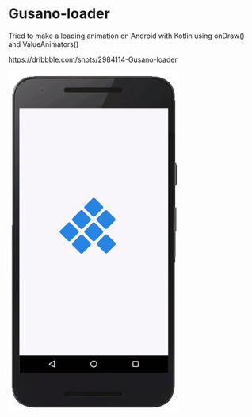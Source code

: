 # Gusano-loader

Tried to make a loading animation on Android with Kotlin using onDraw() and ValueAnimators()

https://dribbble.com/shots/2984114-Gusano-loader

![Rotating squares animation](animation.gif)

